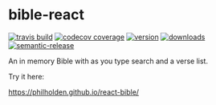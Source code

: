 # bible-react

[![travis build](https://img.shields.io/travis/philholden/bible-react.svg?style=flat-square)](https://travis-ci.org/philholden/bible-react)
[![codecov coverage](https://img.shields.io/codecov/c/github/philholden/bible-react.svg?style=flat-square)](https://codecov.io/github/philholden/bible-react)
[![version](https://img.shields.io/npm/v/@philholden/bible-react.svg?style=flat-square)](http://npm.im/@philholden/bible-react)
[![downloads](https://img.shields.io/npm/dm/@philholden/bible-react.svg?style=flat-square)](http://npm-stat.com/charts.html?package=@philholden/bible-react&from=2015-08-01)
[![semantic-release](https://img.shields.io/badge/%20%20%F0%9F%93%A6%F0%9F%9A%80-semantic--release-e10079.svg?style=flat-square)](https://github.com/semantic-release/semantic-release)

An in memory Bible with as you type search and a verse list.

Try it here:

https://philholden.github.io/react-bible/
